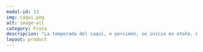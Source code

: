 ```yaml
---
modal-id: 13
img: caqui.png
alt: image-alt
category: Fruta
descripcion: "La temporada del caquí, o persimón, se inicia en otoño. En algunos lugares, esta fruta se llama “palosanto” simplemente porque los caquis suelen madurar en noviembre y están disponibles en la festividad de “Todos los Santos”."
layout: product
---
```


